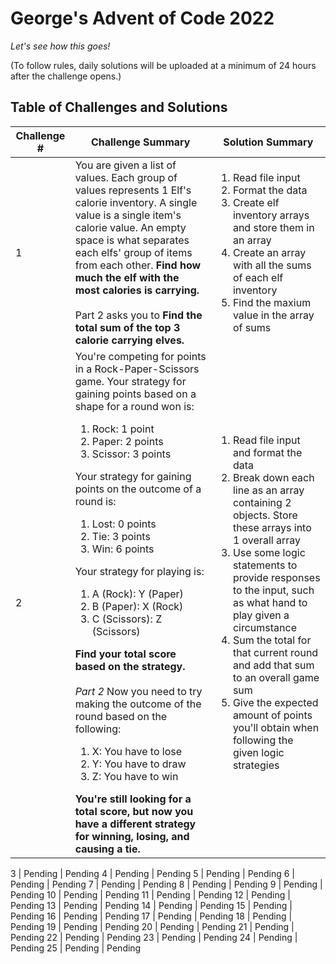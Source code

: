 # George's Advent of Code 2022

*Let's see how this goes!*

(To follow rules, daily solutions will be uploaded at a minimum of 24 hours after the challenge opens.)


## Table of Challenges and Solutions

| Challenge # | Challenge Summary | Solution Summary |
| --- | --- | --- |
1 | You are given a list of values. Each group of values represents 1 Elf's calorie inventory. A single value is a single item's calorie value. An empty space is what separates each elfs' group of items from each other. **Find how much the elf with the most calories is carrying.** <br> <br> Part 2 asks you to **Find the total sum of the top 3 calorie carrying elves.**| <ol><li>Read file input</li><li>Format the data</li><li>Create elf inventory arrays and store them in an array</li><li>Create an array with all the sums of each elf inventory</li><li>Find the maxium value in the array of sums</li></ol>
2 | You're competing for points in a Rock-Paper-Scissors game. Your strategy for gaining points based on a shape for a round won is:<ol><li>Rock: 1 point</li><li>Paper: 2 points</li><li>Scissor: 3 points</li></ol> Your strategy for gaining points on the outcome of a round is:<ol><li>Lost: 0 points</li><li>Tie: 3 points</li><li>Win: 6 points</li></ol>Your strategy for playing is:<ol><li>A (Rock): Y (Paper)</li><li>B (Paper): X (Rock)</li><li>C (Scissors): Z (Scissors)</li></ol>**Find your total score based on the strategy.** <br> <br> *Part 2* Now you need to try making the outcome of the round based on the following: <ol><li>X: You have to lose </li><li>Y: You have to draw</li><li>Z: You have to win</li></ol>**You're still looking for a total score, but now you have a different strategy for winning, losing, and causing a tie.**| <ol><li>Read file input and format the data</li><li>Break down each line as an array containing 2 objects. Store these arrays into 1 overall array</li><li>Use some logic statements to provide responses to the input, such as what hand to play given a circumstance</li><li>Sum the total for that current round and add that sum to an overall game sum</li><li>Give the expected amount of points you'll obtain when following the given logic strategies </li></ol>

3 | Pending | Pending
4 | Pending | Pending
5 | Pending | Pending
6 | Pending | Pending
7 | Pending | Pending
8 | Pending | Pending
9 | Pending | Pending
10 | Pending | Pending
11 | Pending | Pending
12 | Pending | Pending
13 | Pending | Pending
14 | Pending | Pending
15 | Pending | Pending
16 | Pending | Pending
17 | Pending | Pending
18 | Pending | Pending
19 | Pending | Pending
20 | Pending | Pending
21 | Pending | Pending
22 | Pending | Pending
23 | Pending | Pending
24 | Pending | Pending
25 | Pending | Pending
